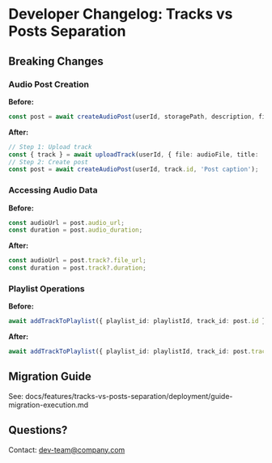 ﻿# Developer Changelog: Tracks vs Posts Separation

## Breaking Changes

### Audio Post Creation
**Before:**
```typescript
const post = await createAudioPost(userId, storagePath, description, fileSize, duration, mimeType, fileName);
```

**After:**
```typescript
// Step 1: Upload track
const { track } = await uploadTrack(userId, { file: audioFile, title: 'My Track', description: 'Description', is_public: true });
// Step 2: Create post
const post = await createAudioPost(userId, track.id, 'Post caption');
```

### Accessing Audio Data
**Before:**
```typescript
const audioUrl = post.audio_url;
const duration = post.audio_duration;
```

**After:**
```typescript
const audioUrl = post.track?.file_url;
const duration = post.track?.duration;
```

### Playlist Operations
**Before:**
```typescript
await addTrackToPlaylist({ playlist_id: playlistId, track_id: post.id });
```

**After:**
```typescript
await addTrackToPlaylist({ playlist_id: playlistId, track_id: post.track_id });
```

## Migration Guide
See: docs/features/tracks-vs-posts-separation/deployment/guide-migration-execution.md

## Questions?
Contact: dev-team@company.com
